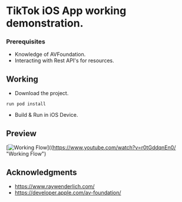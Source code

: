# TikTok iOS App working demonstration.

### Prerequisites

* Knowledge of AVFoundation.
* Interacting with Rest API's for resources.

## Working

* Download the project.

```
run pod install
```

* Build & Run in iOS Device.

## Preview
[![Working Flow](https://img.youtube.com/vi/r0tGddqnEn0/0.jpg)]((https://www.youtube.com/watch?v=r0tGddqnEn0/ "Working Flow")

## Acknowledgments

* https://www.raywenderlich.com/
* https://developer.apple.com/av-foundation/
